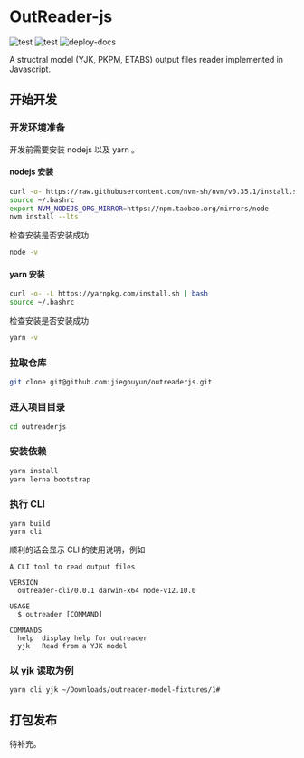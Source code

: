 # OutReader-js

![test](https://github.com/jiegouyun/outreaderjs/workflows/test/badge.svg) ![test](https://github.com/jiegouyun/outreaderjs/workflows/lint/badge.svg) ![deploy-docs](https://github.com/jiegouyun/outreaderjs/workflows/deploy-docs/badge.svg)

A structral model (YJK, PKPM, ETABS) output files reader implemented in
Javascript.

## 开始开发

### 开发环境准备

开发前需要安装 nodejs 以及 yarn 。

#### nodejs 安装

```bash
curl -o- https://raw.githubusercontent.com/nvm-sh/nvm/v0.35.1/install.sh | bash
source ~/.bashrc
export NVM_NODEJS_ORG_MIRROR=https://npm.taobao.org/mirrors/node
nvm install --lts
```

检查安装是否安装成功

```bash
node -v
```

#### yarn 安装

```bash
curl -o- -L https://yarnpkg.com/install.sh | bash
source ~/.bashrc
```

检查安装是否安装成功

```bash
yarn -v
```

### 拉取仓库

```bash
git clone git@github.com:jiegouyun/outreaderjs.git
```

### 进入项目目录

```bash
cd outreaderjs
```

### 安装依赖

```bash
yarn install
yarn lerna bootstrap
```

### 执行 CLI

```
yarn build
yarn cli
```

顺利的话会显示 CLI 的使用说明，例如

```
A CLI tool to read output files

VERSION
  outreader-cli/0.0.1 darwin-x64 node-v12.10.0

USAGE
  $ outreader [COMMAND]

COMMANDS
  help  display help for outreader
  yjk   Read from a YJK model
```

### 以 yjk 读取为例

```bash
yarn cli yjk ~/Downloads/outreader-model-fixtures/1#
```

## 打包发布

待补充。
